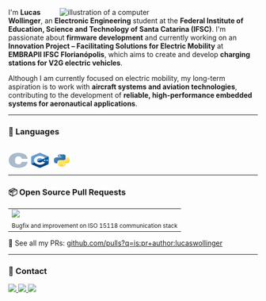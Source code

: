 <img src="https://raw.githubusercontent.com/MicaelliMedeiros/micaellimedeiros/master/image/computer-illustration.png" 
     alt="illustration of a computer" 
     min-width="400px" 
     max-width="400px" 
     width="400px" 
     align="right">

<p align="left"> 
  I'm <b>Lucas Wollinger</b>, an <b>Electronic Engineering</b> student at the 
  <b>Federal Institute of Education, Science and Technology of Santa Catarina (IFSC)</b>.  
  I'm passionate about <b>firmware development</b> and currently working on an 
  <b>Innovation Project – Facilitating Solutions for Electric Mobility</b> at 
  <b>EMBRAPII IFSC Florianópolis</b>, which aims to create and develop 
  <b>charging stations for V2G electric vehicles</b>.

  Although I am currently focused on electric mobility, my long-term aspiration is to work with 
  <b>aircraft systems and aviation technologies</b>, contributing to the development of 
  <b>reliable, high-performance embedded systems for aeronautical applications</b>.
</p>

---

### 🧠 Languages
<div style="display: inline_block"><br>
  <img align="center" alt="C" height="30" width="40"
       src="https://raw.githubusercontent.com/devicons/devicon/master/icons/c/c-original.svg">
  <img align="center" alt="C++" height="30" width="40"
       src="https://raw.githubusercontent.com/devicons/devicon/master/icons/cplusplus/cplusplus-original.svg">
  <img align="center" alt="Python" height="30" width="40"
       src="https://raw.githubusercontent.com/devicons/devicon/master/icons/python/python-original.svg">
</div>

---

### 📦 Open Source Pull Requests

<table>
  <tr>
    <td>
      <a href="https://github.com/EcoG-io/iso15118/pull/395">
        <img src="https://img.shields.io/badge/EcoG--io-iso15118-blue?style=for-the-badge&logo=github" />
      </a>
      <br>
      <sub>Bugfix and improvement on ISO 15118 communication stack</sub>
    </td>
  </tr>
</table>

<p align="left">
  🔗 See all my PRs: 
  <a href="https://github.com/pulls?q=is:pr+author:lucaswollinger" target="_blank">
    github.com/pulls?q=is:pr+author:lucaswollinger
  </a>
</p>

---

### 💌 Contact

<div> 
  <a href="https://www.instagram.com/lwollinger_/" target="_blank">
    <img src="https://img.shields.io/badge/-Instagram-%23E4405F?style=for-the-badge&logo=instagram&logoColor=white">
  </a>
  <a href="mailto:lucasmwollinger@gmail.com">
    <img src="https://img.shields.io/badge/-Email-%23333?style=for-the-badge&logo=gmail&logoColor=white">
  </a>
  <a href="https://www.linkedin.com/in/lucas-wollinger-35a97b21a" target="_blank">
    <img src="https://img.shields.io/badge/-LinkedIn-%230077B5?style=for-the-badge&logo=linkedin&logoColor=white">
  </a>  
</div>
